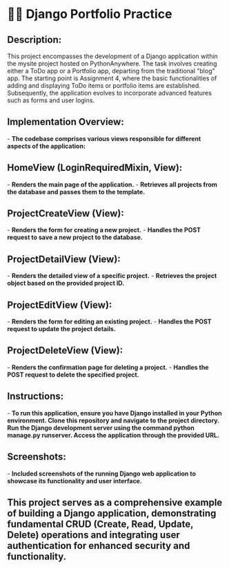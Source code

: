 # 👨‍💻 Django Portfolio Practice
<h2>Description: </h2>
This project encompasses the development of a Django application within the mysite project hosted on PythonAnywhere. The task involves creating either a ToDo app or a Portfolio app, departing from the traditional "blog" app. The starting point is Assignment 4, where the basic functionalities of adding and displaying ToDo items or portfolio items are established. Subsequently, the application evolves to incorporate advanced features such as forms and user logins.

<h2> Implementation Overview: </h2>
- <b>The codebase comprises various views responsible for different aspects of the application:</b>

<h2> HomeView (LoginRequiredMixin, View): </h2>
- <b>Renders the main page of the application.</b>
- <b>Retrieves all projects from the database and passes them to the template.</b>

<h2> ProjectCreateView (View): </h2>
- <b>Renders the form for creating a new project.</b>
- <b>Handles the POST request to save a new project to the database.</b>

<h2> ProjectDetailView (View): </h2>
- <b>Renders the detailed view of a specific project.</b>
- <b>Retrieves the project object based on the provided project ID.</b>

<h2> ProjectEditView (View): </h2>
- <b>Renders the form for editing an existing project.</b>
- <b>Handles the POST request to update the project details.</b>

<h2> ProjectDeleteView (View): </h2>
- <b>Renders the confirmation page for deleting a project.</b>
- <b>Handles the POST request to delete the specified project.</b>

<h2> Instructions: </h2>
- <b>To run this application, ensure you have Django installed in your Python environment. Clone this repository and navigate to the project directory. Run the Django development server using the command python manage.py runserver. Access the application through the provided URL.</b>

<h2> Screenshots: </h2>
- <b>Included screenshots of the running Django web application to showcase its functionality and user interface.</b>

<h2>This project serves as a comprehensive example of building a Django application, demonstrating fundamental CRUD (Create, Read, Update, Delete) operations and integrating user authentication for enhanced security and functionality.</h2>
